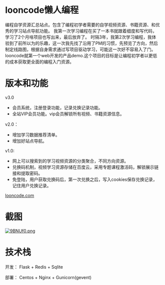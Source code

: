 # looncode懒人编程

编程自学资源汇总站点。包含了编程初学者需要的自学视频资源、书籍资源、和优秀的学习站点导航功能。
我第一次学习编程在买了一本书就跟着细度和写代码，学习了2个月啥项目也写出来，最后放弃了。
时隔3年，我第2次学习编程，我体验到了前所以为的乐趣，这一次我先找了沿用了PM的习惯，先预览了方向，然后制定线路图，根据自身需求通过写项目驱动学习，可能这一次好不容易入了门。looncode就第一个web开发的产品demo.这个项目的目标是让编程初学者以更低的成本获取更全面的编程入门资源。


# 版本和功能

v3.0 
- 会员系统，注册登录功能，记录兑换记录功能。
- 全站VIP会员功能。vip会员解锁所有视频、书籍资源信息。

v2.0：
- 增加学习数据推荐清单。
- 增加好站点导航。

v1.0:

- 网上可以搜索到的学习视频资源的分类聚合，不同方向资源。
- 兑换码机制，视频学习资源存储在百度云，采用专题课程激活码，解锁展示链接和提取密码。
- 免登陆，用户获取兑换码后，第一次兑换之后，写入cookies保存兑换记录，记住用户兑换记录。


[looncode.com](http://looncode.com)

# 截图

[![9BNUf0.png](https://s1.ax1x.com/2018/02/27/9BNUf0.png)](https://imgchr.com/i/9BNUf0)

# 技术栈

开发：
Flask + Redis + Sqlite 

部署：
Centos + Nginx + Gunicorn(gevent)


